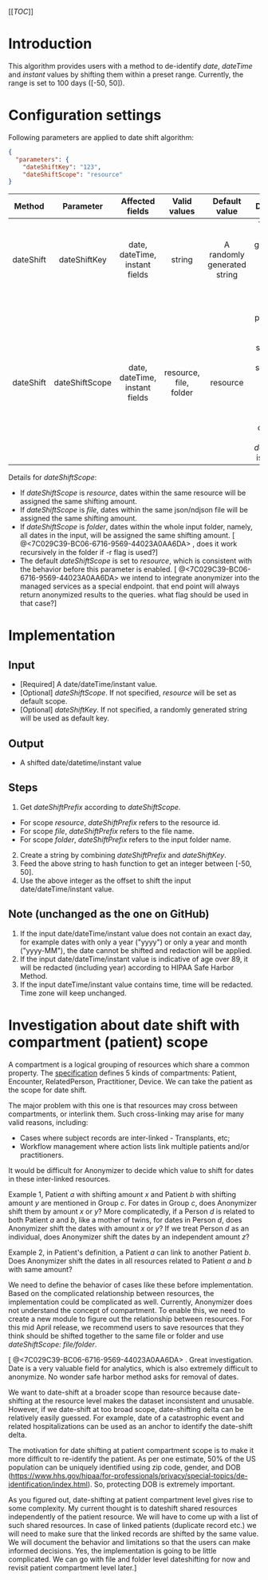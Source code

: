 [[_TOC_]]

# Introduction
This algorithm provides users with a method to de-identify _date_, _dateTime_ and _instant_ values by shifting them within a preset range.
Currently, the range is set to 100 days ([-50, 50]).

# Configuration settings
Following parameters are applied to date shift algorithm:
```json
{
  "parameters": {
    "dateShiftKey": "123",
    "dateShiftScope": "resource"
}
```

|Method|Parameter|Affected fields|Valid values|Default value|Description
|:-:|:-:|:-:|:-:|:-:|:-:|
|dateShift|dateShiftKey|date, dateTime, instant fields|string|A randomly generated string|This key is used to generate the shifting amount in the date shift algorithm. 
|dateShift|dateShiftScope|date, dateTime, instant fields|resource, file, folder|resource|This parameter is used to select the scope. Data within the same scope will be assigned the same shifting amount. It only works when _dateShiftKey_ is provided.

Details for _dateShiftScope_:
- If _dateShiftScope_ is _resource_, dates within the same resource will be assigned the same shifting amount. 
- If _dateShiftScope_ is _file_, dates within the same json/ndjson file will be assigned the same shifting amount.
- If _dateShiftScope_ is _folder_, dates within the whole input folder, namely, all dates in the input, will be assigned the same shifting amount. [ @<7C029C39-BC06-6716-9569-44023A0AA6DA> , does it work recursively in the folder if -r flag is used?]
- The default _dateShiftScope_ is set to _resource_, which is consistent with the behavior before this parameter is enabled.
[ @<7C029C39-BC06-6716-9569-44023A0AA6DA> we intend to integrate anonymizer into the managed services as a special endpoint. that end point will always return anonymized results to the queries. what flag should be used in that case?]

# Implementation

## Input
- [Required] A date/dateTime/instant value.
- [Optional] _dateShiftScope_. If not specified, _resource_ will be set as default scope.
- [Optional] _dateShiftKey_. If not specified, a randomly generated string will be used as default key.

## Output
* A shifted date/datetime/instant value

## Steps
1. Get _dateShiftPrefix_ according to _dateShiftScope_.
- For scope _resource_, _dateShiftPrefix_ refers to the resource id.
- For scope _file_, _dateShiftPrefix_ refers to the file name.
- For scope _folder_, _dateShiftPrefix_ refers to the input folder name.
2. Create a string by combining _dateShiftPrefix_ and _dateShiftKey_.
3. Feed the above string to hash function to get an integer between [-50, 50]. 
4. Use the above integer as the offset to shift the input date/dateTime/instant value.

## Note (unchanged as the one on GitHub)
1. If the input date/dateTime/instant value does not contain an exact day, for example dates with only a year ("yyyy") or only a year and month ("yyyy-MM"), the date cannot be shifted and redaction will be applied.
2. If the input date/dateTime/instant value is indicative of age over 89, it will be redacted (including year) according to HIPAA Safe Harbor Method.
3. If the input dateTime/instant value contains time, time will be redacted. Time zone will keep unchanged.

# Investigation about date shift with compartment (patient) scope
A compartment is a logical grouping of resources which share a common property.
The [specification](https://www.hl7.org/fhir/compartmentdefinition.html) defines 5 kinds of compartments: Patient, Encounter, RelatedPerson, Practitioner, Device.
We can take the patient as the scope for date shift.

The major problem with this one is that resources may cross between compartments, or interlink them.
Such cross-linking may arise for many valid reasons, including: 
- Cases where subject records are inter-linked - Transplants, etc; 
- Workflow management where action lists link multiple patients and/or practitioners.

It would be difficult for Anonymizer to decide which value to shift for dates in these inter-linked resources.

Example 1, Patient _a_ with shifting amount _x_ and Patient _b_ with shifting amount _y_ are mentioned in Group _c_.
For dates in Group _c_, does Anonymizer shift them by amount _x_ or _y_?
More complicatedly, if a Person _d_ is related to both Patient _a_ and _b_, like a mother of twins, for dates in Person _d_, does Anonymizer shift the dates with amount _x_ or _y_?
If we treat Person _d_ as an individual, does Anonymizer shift the dates by an independent amount _z_?

Example 2, in Patient's definition, a Patient _a_ can link to another Patient _b_.
Does Anonymizer shift the dates in all resources related to Patient _a_ and _b_ with same amount?

We need to define the behavior of cases like these before implementation.
Based on the complicated relationship between resources, the implementation could be complicated as well.
Currently, Anonymizer does not understand the concept of compartment.
To enable this, we need to create a new module to figure out the relationship between resources.
For this mid April release, we recommend users to save resources that they think should be shifted together to the same file or folder and use _dateShiftScope: file/folder_.

[ @<7C029C39-BC06-6716-9569-44023A0AA6DA> . Great investigation. Date is a very valuable field for analytics, which is also extremely difficult to anonymize. No wonder safe harbor method asks for removal of dates.

We want to date-shift at a broader scope than resource because date-shifting at the resource level makes the dataset inconsistent and unusable. However, if we date-shift at too broad scope, date-shifting delta can be relatively easily guessed. For example, date of a catastrophic event and related hospitalizations can be used as an anchor to identify the date-shift delta.

The motivation for date shifting at patient compartment scope is to make it more difficult to re-identify the patient. As per one estimate, 50% of the US population can be uniquely identified using zip code, gender, and DOB (https://www.hhs.gov/hipaa/for-professionals/privacy/special-topics/de-identification/index.html). So, protecting DOB is extremely important.  

As you figured out, date-shifting at patient compartment level gives rise to some complexity. My current thought is to dateshift shared resources independently of the patient resource. We will have to come up with a list of such shared resources. In case of linked patients (duplicate record etc.) we will need to make sure that the linked records are shifted by the same value. We will document the behavior and limitations so that the users can make informed decisions. Yes, the implementation is going to be little complicated. We can go with file and folder level dateshifting for now and revisit patient compartment level later.]